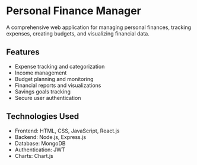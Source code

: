 # Personal Finance Manager

A comprehensive web application for managing personal finances, tracking expenses, creating budgets, and visualizing financial data.

## Features

- Expense tracking and categorization
- Income management
- Budget planning and monitoring
- Financial reports and visualizations
- Savings goals tracking
- Secure user authentication

## Technologies Used

- Frontend: HTML, CSS, JavaScript, React.js
- Backend: Node.js, Express.js
- Database: MongoDB
- Authentication: JWT
- Charts: Chart.js
